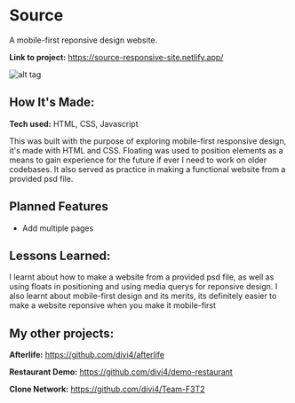 # Source
A mobile-first reponsive design website.

**Link to project:** https://source-responsive-site.netlify.app/

![alt tag](https://i.ibb.co/mXPYkBb/Screenshot-2021-05-24-Source-Layout.png)

## How It's Made:

**Tech used:** HTML, CSS, Javascript

This was built with the purpose of exploring mobile-first responsive design, it's made with HTML and CSS. Floating was used to position elements as a means to gain experience for the future if ever I need to work on older codebases. It also served as practice in making a functional website from a provided psd file. 

## Planned Features

* Add multiple pages

## Lessons Learned:

I learnt about how to make a website from a provided psd file, as well as using floats in positioning and using media querys for reponsive design. I also learnt about mobile-first design and its merits, its definitely easier to make a website reponsive when you make it mobile-first


## My other projects:

**Afterlife:** https://github.com/divi4/afterlife

**Restaurant Demo:** https://github.com/divi4/demo-restaurant

**Clone Network:** https://github.com/divi4/Team-F3T2



